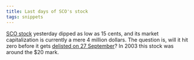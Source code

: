 ```yaml
---
title: Last days of SCO's stock
tags: snippets
---
```


[SCO stock](http://finance.google.com/finance?cid=664357 "SCOX - The SCO Group, Inc.") yesterday dipped as low as 15 cents, and its market capitalization is currently a mere 4 million dollars. The question is, will it hit zero before it gets [delisted on 27 September](http://linux.slashdot.org/article.pl?sid=07/09/19/2256203)? In 2003 this stock was around the $20 mark.
